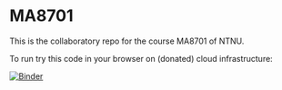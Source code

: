 # MA8701
This is the collaboratory repo for the course MA8701 of NTNU.

To run try this code in your browser on (donated) cloud infrastructure:

[![Binder](https://mybinder.org/badge_logo.svg)](https://mybinder.org/v2/gh/sroet/MA8701/HEAD)
